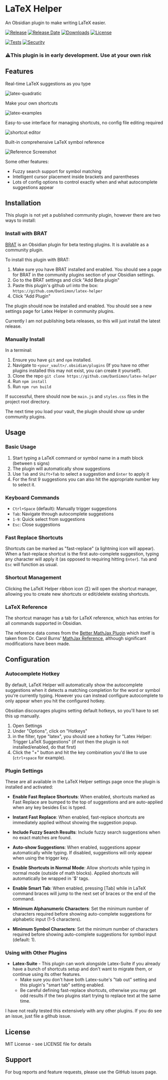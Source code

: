 # LaTeX Helper

An Obsidian plugin to make writing LaTeX easier.

[![Release](https://img.shields.io/github/v/release/dansimon/latex-helper?style=flat&sort=semver)](https://github.com/dansimon/latex-helper/releases/latest)
[![Release Date](https://img.shields.io/github/release-date/dansimon/latex-helper)](https://github.com/dansimon/latex-helper/releases/latest)
[![Downloads](https://img.shields.io/github/downloads/dansimon/latex-helper/total)](https://github.com/dansimon/latex-helper/releases)
[![License](https://img.shields.io/github/license/dansimon/latex-helper)](https://github.com/dansimon/latex-helper/blob/master/LICENSE)

[![Tests](https://github.com/dansimon/latex-helper/workflows/Code%20Quality%20%26%20Tests/badge.svg)](https://github.com/dansimon/latex-helper/actions/workflows/verify.yml)
[![Security](https://github.com/dansimon/latex-helper/workflows/Security/badge.svg)](https://github.com/dansimon/latex-helper/actions/workflows/security.yml)

### ⚠️This plugin is in early development. Use at your own risk

## Features

Real-time LaTeX suggestions as you type

![latex-quadratic](https://github.com/user-attachments/assets/6a793de4-90be-48e9-b755-38a962d2281c)

Make your own shortcuts

![latex-examples](https://github.com/user-attachments/assets/b9062771-e1be-4000-99d6-aae8f37a4081)

Easy-to-use interface for managing shortcuts, no config file editing required

![shortcut editor](https://github.com/user-attachments/assets/c07a30d7-ca0f-4efb-8491-4f4c4433aaa3)

Built-in comprehensive LaTeX symbol reference

![Reference Screenshot](https://github.com/user-attachments/assets/964d77ad-f805-4caa-aecb-5dc7dfd14c36)

Some other features:

- Fuzzy search support for symbol matching
- Intelligent cursor placement inside brackets and parentheses
- Lots of config options to control exactly when and what autocomplete suggestions appear

## Installation

This plugin is not yet a published community plugin, however there are two ways to install:

### Install with BRAT

[BRAT](https://github.com/TfTHacker/obsidian42-brat) is an Obsidian plugin for beta testing plugins.  It is available as a community plugin.

To install this plugin with BRAT:

1. Make sure you have BRAT installed and enabled.  You should see a page for BRAT in the community plugins section of your Obsidian settings.
2. Go to the BRAT settings and click "Add Beta plugin"
3. Paste this plugin's github url into the box: `https://github.com/DanSimon/latex-helper`
4. Click "Add Plugin"

The plugin should now be installed and enabled.  You should see a new settings page for Latex Helper in community plugins.

Currently I am not publishing beta releases, so this will just install the latest release.

### Manually Install

In a terminal:

1. Ensure you have `git` and `npm` installed.
2. Navigate to `<your_vault>/.obsidian/plugins` (If you have no other plugins installed this may not exist, you can create it yourself).
3. Clone the repo `git clone https://github.com/DanSimon/latex-helper`
4. Run `npm install`
5. Run `npm run build`

If successful, there should now be `main.js` and `styles.css` files in the project root directory.

The next time you load your vault, the plugin should show up under community plugins.

## Usage

### Basic Usage

1. Start typing a LaTeX command or symbol name in a math block (between `$` signs)
2. The plugin will automatically show suggestions
3. Use `Tab` and `Shift+Tab` to select a suggestion and `Enter` to apply it
4. For the first 9 suggestions you can also hit the appropriate number key to select it.

### Keyboard Commands

- `Ctrl+Space` (default): Manually trigger suggestions
- `Tab`: Navigate through autocomplete suggestions
- `1-9`: Quick select from suggestions
- `Esc`: Close suggestions

### Fast Replace Shortcuts

Shortcuts can be marked as "fast-replace" (a lightning icon will appear). When a fast-replace shortcut is the first auto-complete suggestion, typing any character will apply it (as opposed to requiring hitting `Enter`). `Tab` and `Esc` will function as usual.

### Shortcut Management

Clicking the LaTeX Helper ribbon icon (Σ) will open the shortcut manager, allowing you to create new shortcuts or edit/delete existing shortcuts.

### LaTeX Reference

The shortcut manager has a tab for LaTeX reference, which has entries for all commands supported in Obsidian.

The reference data comes from the [Better MathJax Plugin](https://github.com/greasycat/BetterMathjax) which itself is taken from Dr. Carol Burns' [MathJax Reference](https://onemathematicalcat.org//MathJaxDocumentation/TeXSyntax.htm), although significant modifications have been made.

## Configuration

### Autocomplete Hotkey

By default, LaTeX Helper will automatically show the autocomplete suggestions
when it detects a matching completion for the word or symbol you're currently
typing.  However you can instead configure autocomplete to only appear when you
hit the configured hotkey.

Obsidian discourages plugins setting default hotkeys, so you'll have to set this up manually.

1. Open Settings
2. Under "Options", click on "Hotkeys"
3. in the filter, type "latex", you should see a hotkey for "Latex Helper: Trigger LaTeX Suggestions" (if not then the plugin is not installed/enabled, do that first)
4. Click the "+" button and hit the key combination you'd like to use (`ctrl+space` for example).

### Plugin Settings

These are all available in the LaTeX Helper settings page once the plugin is installed and activated:

- **Enable Fast Replace Shortcuts**: When enabled, shortcuts marked as Fast Replace are bumped to the top of suggestions and are auto-applied when any key besides Esc is typed.

- **Instant Fast Replace**: When enabled, fast-replace shortcuts are immediately applied without showing the suggestion popup.

- **Include Fuzzy Search Results**: Include fuzzy search suggestions when no exact matches are found.

- **Auto-show Suggestions**: When enabled, suggestions appear automatically while typing. If disabled, suggestions will only appear when using the trigger key.

- **Enable Shortcuts in Normal Mode**: Allow shortcuts while typing in normal mode (outside of math blocks). Applied shortcuts will automatically be wrapped in '$' tags.

- **Enable Smart Tab**: When enabled, pressing [Tab] while in LaTeX command braces will jump to the next set of braces or the end of the command.

- **Minimum Alphanumeric Characters**: Set the minimum number of characters required before showing auto-complete suggestions for alphabetic input (1-5 characters).

- **Minimum Symbol Characters**: Set the minimum number of characters required before showing auto-complete suggestions for symbol input (default: 1).

### Using with Other Plugins

- **Latex-Suite** - This plugin can work alongside Latex-Suite if you already have a bunch of shortcuts setup and don't want to migrate them, or continue using its other features.
    - Make sure you don't have both Latex-suite's "tab out" setting and this plugin's "smart tab" setting enabled.
    - Be careful defining fast-replace shortcuts, otherwise you may get odd results if the two plugins start trying to replace text at the same time.

I have not really tested this extensively with any other plugins. If you do see an issue, just file a github issue.

## License

MIT License - see LICENSE file for details

## Support

For bug reports and feature requests, please use the GitHub issues page.
